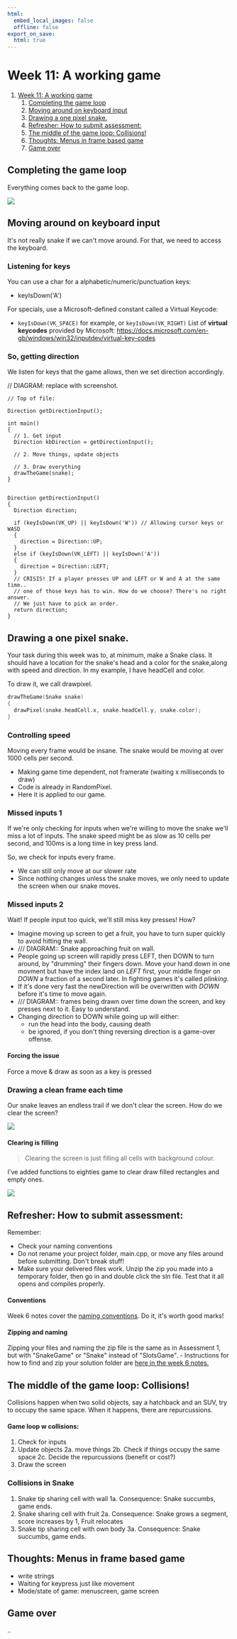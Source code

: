 ```yaml
---
html:
  embed_local_images: false
  offline: false
export_on_save:
  html: true
---
```

# Week 11: A working game


<!-- @import "[TOC]" {cmd="toc" depthFrom=2 depthTo=2 orderedList=false} -->

<!-- code_chunk_output -->

1. [Week 11: A working game](#week-11-a-working-game)
   1. [Completing the game loop](#completing-the-game-loop)
   2. [Moving around on keyboard input](#moving-around-on-keyboard-input)
   3. [Drawing a one pixel snake.](#drawing-a-one-pixel-snake)
   4. [Refresher: How to submit assessment:](#refresher-how-to-submit-assessment)
   5. [The middle of the game loop: Collisions!](#the-middle-of-the-game-loop-collisions)
   6. [Thoughts: Menus in frame based game](#thoughts-menus-in-frame-based-game)
   7. [Game over](#game-over)

<!-- /code_chunk_output -->

## Completing the game loop

Everything comes back to the game loop.

![](assets/week11/game_loop_basic.png)

## Moving around on keyboard input
It's not really snake if we can't move around. For that, we need to access the keyboard.

### Listening for keys
  You can use a char for a alphabetic/numeric/punctuation keys:
  - keyIsDown('A') 
  
  For specials, use a Microsoft-defined constant called a Virtual Keycode:
  - `keyIsDown(VK_SPACE)` for example, or `keyIsDown(VK_RIGHT)` 
  List of **virtual keycodes** provided by Microsoft:
  https://docs.microsoft.com/en-gb/windows/win32/inputdev/virtual-key-codes
  
### So, getting direction

We listen for keys that the game allows, then we set direction accordingly.

// DIAGRAM: replace with screenshot.

```
// Top of file: 

Direction getDirectionInput();

int main()
{
  // 1. Get input
  Direction kbDirection = getDirectionInput();

  // 2. Move things, update objects

  // 3. Draw everything
  drawTheGame(snake);
}


Direction getDirectionInput()
{
  Direction direction;
  
  if (keyIsDown(VK_UP) || keyIsDown('W')) // Allowing cursor keys or WASD
  {
    direction = Direction::UP;
  } 
  else if (keyIsDown(VK_LEFT) || keyIsDown('A'))
  {
    direction = Direction::LEFT;
  }
  // CRISIS! If a player presses UP and LEFT or W and A at the same time..
  // one of those keys has to win. How do we choose? There's no right answer.
  // We just have to pick an order.
  return direction;
}
```

## Drawing a one pixel snake.

Your task during this week was to, at minimum, make a Snake class. It should have a location for the snake's head and a color for the snake,along with speed and direction. In my example, I have headCell and color.

To draw it, we call drawpixel.

```cpp
drawTheGame(Snake snake)
{
  drawPixel(snake.headCell.x, snake.headCell.y, snake.color);
}
```

### Controlling speed
  Moving every frame would be insane. The snake would be moving at over 1000 cells per second.
  - Making game time dependent, not framerate (waiting x milliseconds to draw)
  - Code is already in RandomPixel.
  - Here it is applied to our game.
  
### Missed inputs 1
If we're only checking for inputs when we're willing to move the snake we'll miss a lot of inputs. The snake speed might be as slow as 10 cells per second, and 100ms is a long time in key press land.

So, we check for inputs every frame.
  - We can still only move at our slower rate
  - Since nothing changes unless the snake moves, we only need to update the screen when our snake moves.

### Missed inputs 2

Wait! If people input too quick, we'll still miss key presses! How?
  - Imagine moving up screen to get a fruit, you have to turn super quickly to avoid hitting the wall.
  - /// DIAGRAM:: Snake approaching fruit on wall.
  - People going up screen will rapidly press LEFT, then DOWN to turn around, by "drumming" their fingers down. Move your hand down in one movment but have the index land on _LEFT_ first, your middle finger on _DOWN_ a fraction of a second later. In fighting games it's called _plinking_.
  - If it's done very fast the newDirection will be overwritten with _DOWN_ before it's time to move again.
  - /// DIAGRAM:: frames being drawn over time down the screen, and key presses next to it. Easy to understand.
  - Changing direction to DOWN while going up will either:
    - run the head into the body, causing death
    - be ignored, if you don't thing reversing direction is a game-over offense.

#### Forcing the issue
Force a move & draw as soon as a key is pressed
 
### Drawing a clean frame each time
Our snake leaves an endless trail if we don't clear the screen. How do we clear the screen?

![](assets/week11/screen_mess_no_clear.png)

#### Clearing is filling

> Clearing the screen is just filling all cells with background colour.

I've added functions to eighties game to clear draw filled rectangles and empty ones.

![](assets/week11/fill_rect_empty_rect.png)


## Refresher: How to submit assessment:
 Remember:
  - Check your naming conventions
  - Do not rename your project folder, main.cpp, or move any files around before submitting. Don't break stuff!
  - Make sure your delivered files work. Unzip the zip you made into a temporary folder, then go in and double click the sln file. Test that it all opens and compiles properly.
  
#### Conventions
Week 6 notes cover the [naming conventions](https://dmcgits.github.io/mds/ISE102/week6_notes.html#checking-your-coding-conventions). Do it, it's worth good marks!
  
#### Zipping and naming
Zipping your files and naming the zip file is the same as in Assessment 1, but with "SnakeGame" or "Snake" instead of "SlotsGame".
    - Instructions for how to find and zip your solution folder are [here in the week 6 notes.](https://dmcgits.github.io/mds/ISE102/week6_notes.html#delivering-assessment-1-files)

## The middle of the game loop: Collisions! 

Collisions happen when two solid objects, say a hatchback and an SUV, try to occupy the same space. When it happens, there are repurcussions.

#### Game loop w collisions:  
1. Check for inputs 
2. Update objects
  2a. move things
  2b. Check if things occupy the same space
  2c. Decide the repurcussions (benefit or cost?)
3. Draw the screen
  
### Collisions in Snake

1. Snake tip sharing cell with wall
   1a. Consequence: Snake succumbs, game ends.
2. Snake sharing cell with fruit
   2a. Consequence: Snake grows a segment, score increases by 1, Fruit relocates
3. Snake tip sharing cell with own body
   3a. Consequence: Snake succumbs, game ends.
  

## Thoughts: Menus in frame based game
  - write strings
  - Waiting for keypress just like movement
  - Mode/state of game: menuscreen, game screen

## Game over
..